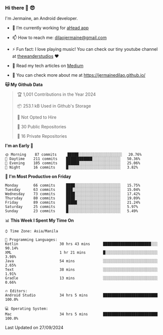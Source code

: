 ### Hi there 👋 😎
I'm Jermaine, an Android developer.

- 🔭 I’m currently working for [aHead app](https://www.ahead-app.com/)

- 📫 How to reach me: dilaojermaine@gmail.com

- ⚡ Fun fact: I love playing music! You can check our tiny youtube channel at [thewanderstudios](https://www.youtube.com/thewanderstudios) ♥️

- 📖 Read my tech articles on [Medium](https://jermainedilao.medium.com/)

- 👀 You can check more about me at https://jermainedilao.github.io/

<!--
**jermainedilao/jermainedilao** is a ✨ _special_ ✨ repository because its `README.md` (this file) appears on your GitHub profile.

Here are some ideas to get you started:

- 🔭 I’m currently working on ...
- 🌱 I’m currently learning ...
- 👯 I’m looking to collaborate on ...
- 🤔 I’m looking for help with ...
- 💬 Ask me about ...
- 📫 How to reach me: ...
- 😄 Pronouns: ...
- ⚡ Fun fact: ...
-->

<!--START_SECTION:waka-->
**🐱 My Github Data** 

> 🏆 1,001 Contributions in the Year 2024
 > 
> 📦 253.1 kB Used in Github's Storage 
 > 
> 🚫 Not Opted to Hire
 > 
> 📜 30 Public Repositories 
 > 
> 🔑 16 Private Repositories  
 > 
**I'm an Early 🐤** 

```text
🌞 Morning    87 commits     █████░░░░░░░░░░░░░░░░░░░░   20.76% 
🌆 Daytime    211 commits    ████████████░░░░░░░░░░░░░   50.36% 
🌃 Evening    105 commits    ██████░░░░░░░░░░░░░░░░░░░   25.06% 
🌙 Night      16 commits     █░░░░░░░░░░░░░░░░░░░░░░░░   3.82%

```
📅 **I'm Most Productive on Friday** 

```text
Monday       66 commits     ████░░░░░░░░░░░░░░░░░░░░░   15.75% 
Tuesday      63 commits     ███░░░░░░░░░░░░░░░░░░░░░░   15.04% 
Wednesday    73 commits     ████░░░░░░░░░░░░░░░░░░░░░   17.42% 
Thursday     80 commits     ████░░░░░░░░░░░░░░░░░░░░░   19.09% 
Friday       89 commits     █████░░░░░░░░░░░░░░░░░░░░   21.24% 
Saturday     25 commits     █░░░░░░░░░░░░░░░░░░░░░░░░   5.97% 
Sunday       23 commits     █░░░░░░░░░░░░░░░░░░░░░░░░   5.49%

```


📊 **This Week I Spent My Time On** 

```text
⌚︎ Time Zone: Asia/Manila

💬 Programming Languages: 
Kotlin                   30 hrs 43 mins      ██████████████████████░░░   90.14% 
XML                      1 hr 21 mins        █░░░░░░░░░░░░░░░░░░░░░░░░   3.98% 
Java                     54 mins             ░░░░░░░░░░░░░░░░░░░░░░░░░   2.65% 
Text                     38 mins             ░░░░░░░░░░░░░░░░░░░░░░░░░   1.91% 
Gradle                   13 mins             ░░░░░░░░░░░░░░░░░░░░░░░░░   0.66%

🔥 Editors: 
Android Studio           34 hrs 5 mins       █████████████████████████   100.0%

💻 Operating System: 
Mac                      34 hrs 5 mins       █████████████████████████   100.0%

```


 Last Updated on 27/09/2024
<!--END_SECTION:waka-->
